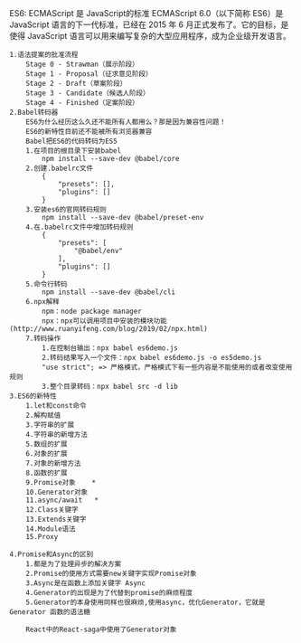 ES6:
    ECMAScript 是 JavaScript的标准
    ECMAScript 6.0（以下简称 ES6）是 JavaScript 语言的下一代标准，已经在 2015 年 6 月正式发布了。它的目标，是使得 JavaScript 语言可以用来编写复杂的大型应用程序，成为企业级开发语言。

    1.语法提案的批准流程
        Stage 0 - Strawman（展示阶段）
        Stage 1 - Proposal（征求意见阶段）
        Stage 2 - Draft（草案阶段）
        Stage 3 - Candidate（候选人阶段）
        Stage 4 - Finished（定案阶段）
    2.Babel转码器
        ES6为什么经历这么久还不能所有人都用么？那是因为兼容性问题！
        ES6的新特性目前还不能被所有浏览器兼容
        Babel把ES6的代码转码为ES5
        1.在项目的根目录下安装babel
            npm install --save-dev @babel/core
        2.创建.babelrc文件
            {
                "presets": [],
                "plugins": []
            }
        3.安装es6的官网转码规则
            npm install --save-dev @babel/preset-env
        4.在.babelrc文件中增加转码规则
            {
                "presets": [
                    "@babel/env"
                ],
                "plugins": []
            }
        5.命令行转码
            npm install --save-dev @babel/cli
        6.npx解释
            npm：node package manager
            npx：npx可以调用项目中安装的模块功能(http://www.ruanyifeng.com/blog/2019/02/npx.html)
        7.转码操作
            1.在控制台输出：npx babel es6demo.js
            2.转码结果写入一个文件：npx babel es6demo.js -o es5demo.js
            "use strict"; => 严格模式，严格模式下有一些内容是不能使用的或者改变使用规则
            3.整个目录转码：npx babel src -d lib
    3.ES6的新特性
        1.let和const命令
        2.解构赋值
        3.字符串的扩展
        4.字符串的新增方法
        5.数组的扩展
        6.对象的扩展
        7.对象的新增方法
        8.函数的扩展
        9.Promise对象    *
        10.Generator对象
        11.async/await   *
        12.Class关键字
        13.Extends关键字
        14.Module语法
        15.Proxy

    4.Promise和Async的区别
        1.都是为了处理异步的解决方案
        2.Promise的使用方式需要new关键字实现Promise对象
        3.Async是在函数上添加关键字 Async
        4.Generator的出现是为了代替到promise的麻烦程度
        5.Generator的本身使用同样也很麻烦,使用async，优化Generator，它就是 Generator 函数的语法糖
        
        React中的React-saga中使用了Generator对象
    
    